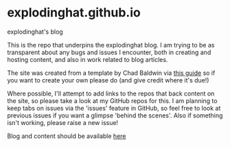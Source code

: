 # explodinghat.github.io
explodinghat's blog

This is the repo that underpins the explodinghat blog. I am trying to be as transparent about any bugs and issues I encounter, both in creating and hosting content, and also in work related to blog articles.

The site was created from a template by Chad Baldwin via [this guide](https://chadbaldwin.net/2021/03/14/how-to-build-a-sql-blog.html) so if you want to create your own please do (and give credit where it's due!)

Where possible, I'll attempt to add links to the repos that back content on the site, so please take a look at my GitHub repos for this. I am planning to keep tabs on issues via the 'issues' feature in GitHub, so feel free to look at previous issues if you want a glimpse 'behind the scenes'. Also if something isn't working, please raise a new issue!

Blog and content should be available [here](https://explodinghat.github.io)
